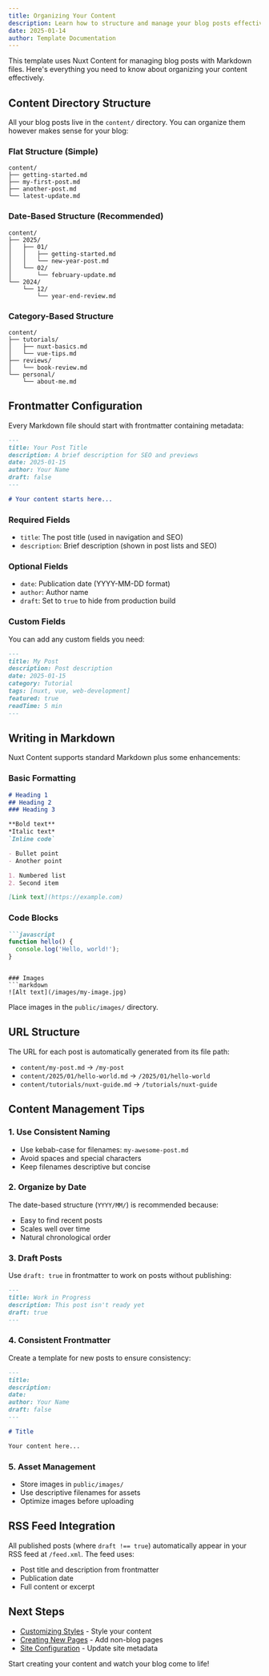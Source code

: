 ```yaml
---
title: Organizing Your Content
description: Learn how to structure and manage your blog posts effectively
date: 2025-01-14
author: Template Documentation
---
```


This template uses Nuxt Content for managing blog posts with Markdown files. Here's everything you need to know about organizing your content effectively.

## Content Directory Structure

All your blog posts live in the `content/` directory. You can organize them however makes sense for your blog:

### Flat Structure (Simple)
```
content/
├── getting-started.md
├── my-first-post.md
├── another-post.md
└── latest-update.md
```

### Date-Based Structure (Recommended)
```
content/
├── 2025/
│   ├── 01/
│   │   ├── getting-started.md
│   │   └── new-year-post.md
│   └── 02/
│       └── february-update.md
└── 2024/
    └── 12/
        └── year-end-review.md
```

### Category-Based Structure
```
content/
├── tutorials/
│   ├── nuxt-basics.md
│   └── vue-tips.md
├── reviews/
│   └── book-review.md
└── personal/
    └── about-me.md
```

## Frontmatter Configuration

Every Markdown file should start with frontmatter containing metadata:

```markdown
---
title: Your Post Title
description: A brief description for SEO and previews
date: 2025-01-15
author: Your Name
draft: false
---

# Your content starts here...
```

### Required Fields
- `title`: The post title (used in navigation and SEO)
- `description`: Brief description (shown in post lists and SEO)

### Optional Fields
- `date`: Publication date (YYYY-MM-DD format)
- `author`: Author name
- `draft`: Set to `true` to hide from production build

### Custom Fields
You can add any custom fields you need:

```markdown
---
title: My Post
description: Post description
date: 2025-01-15
category: Tutorial
tags: [nuxt, vue, web-development]
featured: true
readTime: 5 min
---
```

## Writing in Markdown

Nuxt Content supports standard Markdown plus some enhancements:

### Basic Formatting
```markdown
# Heading 1
## Heading 2
### Heading 3

**Bold text**
*Italic text*
`Inline code`

- Bullet point
- Another point

1. Numbered list
2. Second item

[Link text](https://example.com)
```

### Code Blocks
```markdown
```javascript
function hello() {
  console.log('Hello, world!');
}
```
```

### Images
```markdown
![Alt text](/images/my-image.jpg)
```
Place images in the `public/images/` directory.

## URL Structure

The URL for each post is automatically generated from its file path:

- `content/my-post.md` → `/my-post`
- `content/2025/01/hello-world.md` → `/2025/01/hello-world`
- `content/tutorials/nuxt-guide.md` → `/tutorials/nuxt-guide`

## Content Management Tips

### 1. Use Consistent Naming
- Use kebab-case for filenames: `my-awesome-post.md`
- Avoid spaces and special characters
- Keep filenames descriptive but concise

### 2. Organize by Date
The date-based structure (`YYYY/MM/`) is recommended because:
- Easy to find recent posts
- Scales well over time
- Natural chronological order

### 3. Draft Posts
Use `draft: true` in frontmatter to work on posts without publishing:

```markdown
---
title: Work in Progress
description: This post isn't ready yet
draft: true
---
```

### 4. Consistent Frontmatter
Create a template for new posts to ensure consistency:

```markdown
---
title: 
description: 
date: 
author: Your Name
draft: false
---

# Title

Your content here...
```

### 5. Asset Management
- Store images in `public/images/`
- Use descriptive filenames for assets
- Optimize images before uploading

## RSS Feed Integration

All published posts (where `draft !== true`) automatically appear in your RSS feed at `/feed.xml`. The feed uses:
- Post title and description from frontmatter
- Publication date
- Full content or excerpt

## Next Steps

- [Customizing Styles](/customizing-styles) - Style your content
- [Creating New Pages](/creating-pages) - Add non-blog pages
- [Site Configuration](/site-configuration) - Update site metadata

Start creating your content and watch your blog come to life!